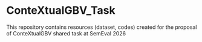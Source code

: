 # ConteXtualGBV_Task
This repository contains resources (dataset, codes) created for the proposal of ConteXtualGBV shared task at SemEval 2026
